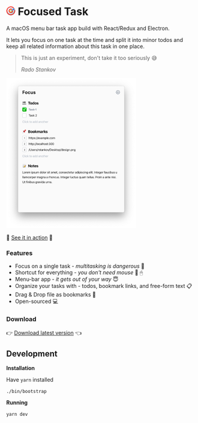 # <img src="assets/icon.png" width="24" height="24" /> Focused Task

A macOS menu bar task app build with React/Redux and Electron.

It lets you focus on one task at the time and split it into minor todos and keep all related information about this task in one place.

> This is just an experiment, don't take it too seriously 😅
>
> *Rado Stankov*

<img src="assets/screenshot.png" height="400" />

🍿 <a href="https://www.youtube.com/watch?v=Vp2ASWq-S04">See it in action</a> 🎥


### Features

* Focus on a single task - *multitasking is dangerous* 🎯
* Shortcut for everything - *you don't need mouse* 🛑 🖱
* Menu-bar app - *it gets out of your way* 😇
* Organize your tasks with - todos, bookmark links, and free-form text 📋
* Drag & Drop file as bookmarks 🔖
* Open-sourced 💻

### Download

👉 <a href="http://focused-task.herokuapp.com/download?ref=github">Download latest version</a> 👈

## Development

**Installation**

Have `yarn` installed

```
./bin/bootstrap
```

**Running**

```
yarn dev
```

